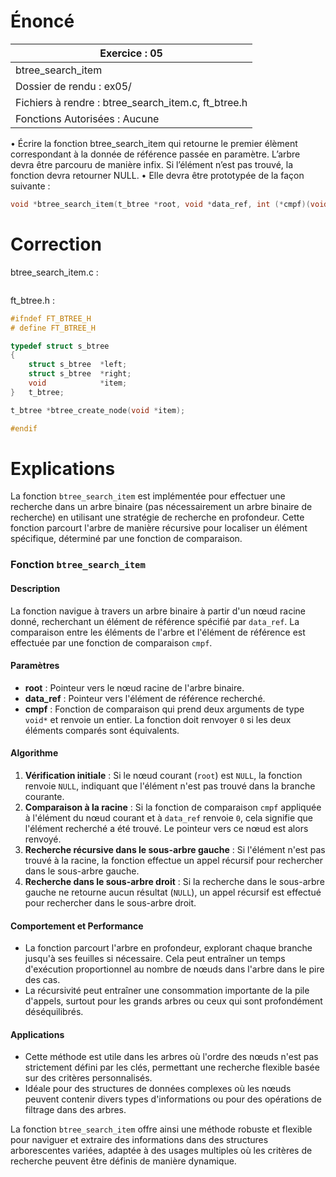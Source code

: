 # Énoncé

| Exercice : 05                                       |
| --------------------------------------------------- |
| btree_search_item                                   |
| Dossier de rendu : ex05/                            |
| Fichiers à rendre : btree_search_item.c, ft_btree.h |
| Fonctions Autorisées : Aucune                       |
• Écrire la fonction btree_search_item qui retourne le premier élèment correspondant à la donnée de référence passée en paramètre. L’arbre devra être parcouru de manière infix. Si l’élément n’est pas trouvé, la fonction devra retourner NULL.
• Elle devra être prototypée de la façon suivante :
```C
void *btree_search_item(t_btree *root, void *data_ref, int (*cmpf)(void *, void *));
```
# Correction

btree_search_item.c :
```C

```

ft_btree.h :
```C
#ifndef FT_BTREE_H
# define FT_BTREE_H

typedef struct s_btree
{
	struct s_btree	*left;
	struct s_btree	*right;
	void			*item;
}	t_btree;

t_btree	*btree_create_node(void *item);

#endif
```
# Explications

La fonction `btree_search_item` est implémentée pour effectuer une recherche dans un arbre binaire (pas nécessairement un arbre binaire de recherche) en utilisant une stratégie de recherche en profondeur. Cette fonction parcourt l'arbre de manière récursive pour localiser un élément spécifique, déterminé par une fonction de comparaison.

### Fonction `btree_search_item`

#### Description
La fonction navigue à travers un arbre binaire à partir d'un nœud racine donné, recherchant un élément de référence spécifié par `data_ref`. La comparaison entre les éléments de l'arbre et l'élément de référence est effectuée par une fonction de comparaison `cmpf`.

#### Paramètres
- **root** : Pointeur vers le nœud racine de l'arbre binaire.
- **data_ref** : Pointeur vers l'élément de référence recherché.
- **cmpf** : Fonction de comparaison qui prend deux arguments de type `void*` et renvoie un entier. La fonction doit renvoyer `0` si les deux éléments comparés sont équivalents.

#### Algorithme
1. **Vérification initiale** : Si le nœud courant (`root`) est `NULL`, la fonction renvoie `NULL`, indiquant que l'élément n'est pas trouvé dans la branche courante.
2. **Comparaison à la racine** : Si la fonction de comparaison `cmpf` appliquée à l'élément du nœud courant et à `data_ref` renvoie `0`, cela signifie que l'élément recherché a été trouvé. Le pointeur vers ce nœud est alors renvoyé.
3. **Recherche récursive dans le sous-arbre gauche** : Si l'élément n'est pas trouvé à la racine, la fonction effectue un appel récursif pour rechercher dans le sous-arbre gauche.
4. **Recherche dans le sous-arbre droit** : Si la recherche dans le sous-arbre gauche ne retourne aucun résultat (`NULL`), un appel récursif est effectué pour rechercher dans le sous-arbre droit.

#### Comportement et Performance
- La fonction parcourt l'arbre en profondeur, explorant chaque branche jusqu'à ses feuilles si nécessaire. Cela peut entraîner un temps d'exécution proportionnel au nombre de nœuds dans l'arbre dans le pire des cas.
- La récursivité peut entraîner une consommation importante de la pile d'appels, surtout pour les grands arbres ou ceux qui sont profondément déséquilibrés.

#### Applications
- Cette méthode est utile dans les arbres où l'ordre des nœuds n'est pas strictement défini par les clés, permettant une recherche flexible basée sur des critères personnalisés.
- Idéale pour des structures de données complexes où les nœuds peuvent contenir divers types d'informations ou pour des opérations de filtrage dans des arbres.

La fonction `btree_search_item` offre ainsi une méthode robuste et flexible pour naviguer et extraire des informations dans des structures arborescentes variées, adaptée à des usages multiples où les critères de recherche peuvent être définis de manière dynamique.